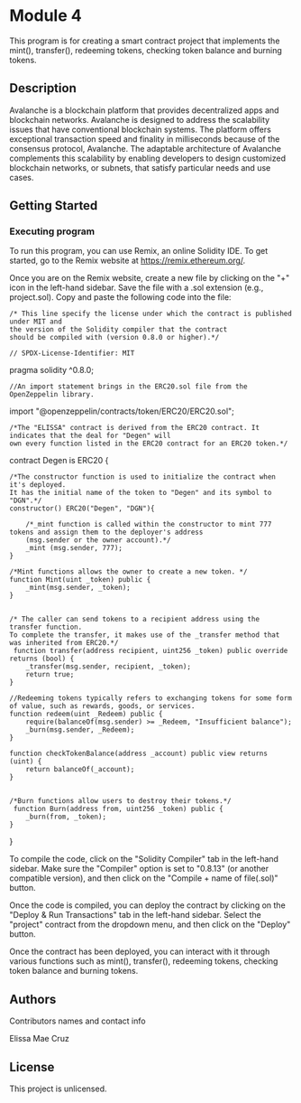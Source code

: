 # Module 4

This program is for creating a smart contract project that implements the mint(), transfer(), redeeming tokens, checking token balance and burning tokens.

## Description

Avalanche is a blockchain platform that provides decentralized apps and blockchain networks. Avalanche is designed to address the scalability issues that have conventional blockchain systems. The platform offers exceptional transaction speed and finality in milliseconds because of the consensus protocol, Avalanche. The adaptable architecture of Avalanche complements this scalability by enabling developers to design customized blockchain networks, or subnets, that satisfy particular needs and use cases. 

## Getting Started

### Executing program

To run this program, you can use Remix, an online Solidity IDE. To get started, go to the Remix website at https://remix.ethereum.org/.

Once you are on the Remix website, create a new file by clicking on the "+" icon in the left-hand sidebar. Save the file with a .sol extension (e.g., project.sol). Copy and paste the following code into the file:

    /* This line specify the license under which the contract is published under MIT and 
    the version of the Solidity compiler that the contract 
    should be compiled with (version 0.8.0 or higher).*/

    // SPDX-License-Identifier: MIT
pragma solidity ^0.8.0;


    //An import statement brings in the ERC20.sol file from the OpenZeppelin library.
import "@openzeppelin/contracts/token/ERC20/ERC20.sol";

    /*The "ELISSA" contract is derived from the ERC20 contract. It indicates that the deal for "Degen" will 
    own every function listed in the ERC20 contract for an ERC20 token.*/ 

contract Degen is ERC20 {
        

    /*The constructor function is used to initialize the contract when it's deployed. 
    It has the initial name of the token to "Degen" and its symbol to "DGN".*/
    constructor() ERC20("Degen", "DGN"){

        /*_mint function is called within the constructor to mint 777 tokens and assign them to the deployer's address 
        (msg.sender or the owner account).*/
        _mint (msg.sender, 777);
    }

    /*Mint functions allows the owner to create a new token. */
    function Mint(uint _token) public {
        _mint(msg.sender, _token);
    }

    
    /* The caller can send tokens to a recipient address using the transfer function. 
    To complete the transfer, it makes use of the _transfer method that was inherited from ERC20.*/ 
     function transfer(address recipient, uint256 _token) public override returns (bool) {
        _transfer(msg.sender, recipient, _token);
        return true;
    }
    
    //Redeeming tokens typically refers to exchanging tokens for some form of value, such as rewards, goods, or services. 
    function redeem(uint _Redeem) public {
        require(balanceOf(msg.sender) >= _Redeem, "Insufficient balance");
        _burn(msg.sender, _Redeem);
    }
   
    function checkTokenBalance(address _account) public view returns (uint) {
        return balanceOf(_account);
    }


    /*Burn functions allow users to destroy their tokens.*/ 
     function Burn(address from, uint256 _token) public {
        _burn(from, _token);
    }
}



To compile the code, click on the "Solidity Compiler" tab in the left-hand sidebar. Make sure the "Compiler" option is set to "0.8.13" (or another compatible version), and then click on the "Compile + name of file(.sol)" button.

Once the code is compiled, you can deploy the contract by clicking on the "Deploy & Run Transactions" tab in the left-hand sidebar. Select the "project" contract from the dropdown menu, and then click on the "Deploy" button.

Once the contract has been deployed, you can interact with it through various functions such as mint(), transfer(), redeeming tokens, checking token balance and burning tokens.

## Authors

Contributors names and contact info

Elissa Mae Cruz


## License

This project is unlicensed.
